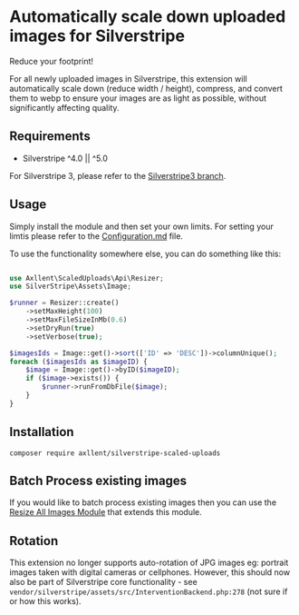 # Automatically scale down uploaded images for Silverstripe

Reduce your footprint!

For all newly uploaded images in Silverstripe, this extension will automatically scale down (reduce width / height), compress, and convert them to webp to ensure your images are as light as possible, without significantly affecting quality. 

## Requirements

- Silverstripe ^4.0 || ^5.0

For Silverstripe 3, please refer to the [Silverstripe3 branch](https://github.com/axllent/silverstripe-scaled-uploads/tree/silverstripe3).

## Usage

Simply install the module and then set your own limits. For setting your limtis please refer to the [Configuration.md](docs/en/Configuration.md) file.

To use the functionality somewhere else, you can do something like this:
```php

use Axllent\ScaledUploads\Api\Resizer;
use SilverStripe\Assets\Image;

$runner = Resizer::create()
    ->setMaxHeight(100)
    ->setMaxFileSizeInMb(0.6)
    ->setDryRun(true)
    ->setVerbose(true);

$imagesIds = Image::get()->sort(['ID' => 'DESC'])->columnUnique();
foreach ($imagesIds as $imageID) {
    $image = Image::get()->byID($imageID);
    if ($image->exists()) {
        $runner->runFromDbFile($image);
    }
}

```

## Installation

```shell
composer require axllent/silverstripe-scaled-uploads
```

## Batch Process existing images

If you would like to batch process existing images then you can use the [Resize All Images Module](https://github.com/sunnysideup/silverstripe-resize-all-images/) that extends this module. 

## Rotation

This extension no longer supports auto-rotation of JPG images eg: portrait images taken with digital cameras or cellphones. 
However, this should now also be part of Silverstripe core functionality - see  `vendor/silverstripe/assets/src/InterventionBackend.php:278` (not sure if or how this works). 

